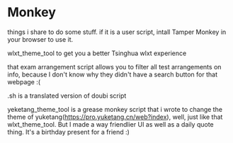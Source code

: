 # Monkey
  things i share to do some stuff. if it is a user script, intall Tamper Monkey in your browser to use it.
  
  wlxt_theme_tool to get you a better Tsinghua wlxt experience
  
  that exam arrangement script allows you to filter all test arrangements on info, because I don't know why they didn't have a search button for that webpage :( 
  
  .sh is a translated version of doubi script
  
  yeketang_theme_tool is a grease monkey script that i wrote to change the theme of yuketang(https://pro.yuketang.cn/web?index), well, just like that wlxt_theme_tool. But I made a way friendlier UI as well as a daily quote thing. It's a birthday present for a friend :)
